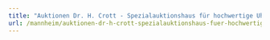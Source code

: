```yaml
---
title: "Auktionen Dr. H. Crott - Spezialauktionshaus für hochwertige Uhren"
url: /mannheim/auktionen-dr-h-crott-spezialauktionshaus-fuer-hochwertige-uhren/
---
```

